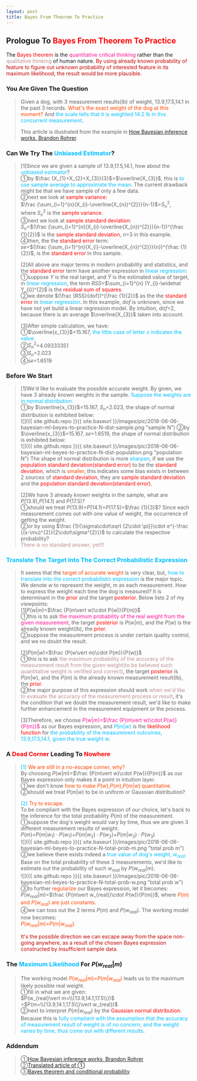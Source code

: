 ```yaml
---
layout: post
title: Bayes From Theorem To Practice
---
```


## Prologue To <font color="Red">Bayes From Theorem To Practice</font>
<p class="message">
The <font color="Red">Bayes theorem</font> is the <font color="DeepPink">quantitative critical thinking</font> rather than the <font color="RosyBrown">qualitative thinking</font> of human nature.  
<font color="#C20000">By using already known probability of feature to figure out unknown probability of interested feature in its maximum likelihood, the result would be more plausible.</font>
</p>

### You Are Given The Question
>Given a dog, with 3 measurement results(lb) of weight, $13.9$,$17.5$,$14.1$ in the past 3 records.  <font color="OrangeRed">What's the exact weight of the dog at this moment?</font>  And <font color="DeepSkyBlue">the scale tells that it is weighted 14.2 lb in this concurrent measurement</font>.  
>
>This article is illustrated from the example in [How Bayesian inference works, Brandon Rohrer](https://www.youtube.com/watch?v=5NMxiOGL39M).  

### Can We Try The <font color="DeepSkyBlue">Unbiased Estimator</font>?
>[1]Since we are given a sample of $13.9$,$17.5$,$14.1$, how about the <font color="DeepSkyBlue">unbiased estimator</font>?  
>&#10112;by $\frac {X_{1}+X_{2}+X_{3}}{3}$=$\overline{X_{3}}$, this is <font color="DeepSkyBlue">to use sample average to approximate the mean</font>.  The current drawback might be that we have sample of only a few data.  
>&#10113;next we look at <font color="Red">sample variance</font>:  
>$\frac {\sum_{i=1}^{n}(X_{i}-\overline{X_{n})^{2}}}{n-1}$=$S_{n}^{2}$,  
>where $S_{n}^{2}$ is the <font color="Red">sample variance</font>.  
>&#10114;next we look at <font color="Red">sample standard deviation</font>:  
>$S_{n}$=$(\frac {\sum_{i=1}^{n}(X_{i}-\overline{X_{n})^{2}}}{n-1})^{\frac {1}{2}}$ is the <font color="Red">sample standard deviation</font>, $n$=$3$ in this example.  
>&#10115;then, the the <font color="Red">standard error</font> term:  
>$se$=$(\frac {\sum_{i=1}^{n}(X_{i}-\overline{X_{n})^{2}}}{n})^{\frac {1}{2}}$, is the <font color="Red">standard error</font> in this sample.  
>
>[2]All above are major terms in modern probability and statistics, and the <font color="Red">standard error</font> term have another expression in <font color="DeepSkyBlue">linear regression</font>:  
>&#10112;suppose $Y$ is the real target, and $\widehat Y$ is the estimated value of target, in <font color="DeepSkyBlue">linear regression</font>, the term $RSS$=$\sum_{i=1}^{n} (Y_{i}-\widehat Y_{i})^{2}$ is the <font color="Red">residual sum of squares</font>.  
>&#10113;we denote $(\frac {RSS}{dof})^{\frac {1}{2}}$ as the the <font color="Red">standard error</font> in <font color="DeepSkyBlue">linear regression</font>.  In this example, $dof$ is unknown, since we have not yet build a linear regression model.  By intuition, $dof$=$2$, because there is an average $\overline{X_{3}}$ taken into account.  
>
>[3]After simple calculation, we have:  
>&#10112;$\overline{x_{3}}$=$15.167$, <font color="DeepSkyBlue">the little case of letter $x$ indicates the value</font>.  
>&#10113;$S_{n}^{2}$=$4.09333351$  
>&#10114;$S_{n}$=$2.023$  
>&#10115;$se$=$1.6519$  

### Before We Start
>[1]We'd like to evaluate the possible accurate weight.  By given, we have 3 already known weights in the sample.  <font color="DeepSkyBlue">Suppose the weights are in normal distribution.</font>  
>&#10112;by $\overline{x_{3}}$=$15.167$, $S_{n}$=$2.023$, the shape of normal distribution is exhibited below:  
![]({{ site.github.repo }}{{ site.baseurl }}/images/pic/2018-06-06-bayesian-ml-beyes-to-practice-N-dist-sample.png "sample N")
>&#10113;by $\overline{x_{3}}$=$15.167$, $se$=$1.6519$, the shape of normal distribution is exhibited below:  
![]({{ site.github.repo }}{{ site.baseurl }}/images/pic/2018-06-06-bayesian-ml-beyes-to-practice-N-dist-population.png "population N")
>The shape of normal distribution is more <font color="DeepSkyBlue">sharpen</font>, if we use the <font color="Red">population standard deviation(standard error)</font> to be the <font color="Red">standard deviation</font>, which is <font color="OrangeRed">smaller</font>, this indicates some bias exists in between 2 sources of <font color="Red">standard deviation</font>, they are <font color="Red">sample standard deviation</font> and the <font color="Red">population standard deviation(standard error)</font>.  
>
>[2]We have 3 already known weights in the sample, what are $P(13.9)$,$P(14.1)$ and $P(17.5)$?  
>&#10112;should we treat $P(13.9)$=$P(14.1)$=$P(17.5)$=$\frac {1}{3}$?  Since each measurement comes out with one value of weight, the occurrence of getting the weight.  
>&#10113;or by using $\frac {1}{\sigma\cdot\sqrt {2\cdot \pi}}\cdot e^{-\frac {(x-\mu)^{2}}{2\cdot\sigma^{2}}}$ to calculate the respective probability?  
><font color="RosyBrown">There is no standard answer, yet!!!</font>  

### <font color="DeepSkyBlue">Translate The Target Into The Correct Probabilistic Expression</font>
>It seems that the <font color="OrangeRed">target of accurate weight</font> is very clear, but, <font color="DeepSkyBlue">how to translate into the correct probabilistic expression</font> is the major topic.  
>We denote $w$ to represent the weight, $m$ as each measurement.  How to express the weight each time the dog is measured?  It is determinant in the <font color="Red">prior</font> and the target <font color="Red">posterior</font>.  Below lists 2 of my viewpoints:  
>[1]$P(w\vert m)$=$\frac {P(m\vert w)\cdot P(w)}{P(m)}$  
>&#10112;this is to ask <font color="DeepPink">the maximum probability of the real weight from the given measurement</font>, the target <font color="Red">posterior</font> is $P(w\vert m)$, and the $P(w)$ is the already known weight(lb), the <font color="Red">prior</font>.  
>&#10113;suppose the measurement process is under certain quality control, and we no doubt the result.  
>
>[2]$P(m\vert w)$=$\frac {P(w\vert m)\cdot P(m)}{P(w)}$  
>&#10112;this is to ask <font color="RosyBrown">the maximum probability of the accuracy of the measurement result from the given weight(to be believed such quantitative weight is verified and correct)</font>, the target <font color="Red">posterior</font> is $P(m\vert w)$, and the $P(m)$ is the already known measurement result(lb), the <font color="Red">prior</font>.  
>&#10113;the major purpose of this expression should work <font color="RosyBrown">when we'd like to evaluate the accuracy of the measurement process or result</font>, it's the condition that we doubt the measurement result, we'd like to make further enhancement in the measurement equipment or the process.  
>
>[3]Therefore, we choose <font color="DeepPink">$P(w\vert m)$=$\frac {P(m\vert w)\cdot P(w)}{P(m)}$</font> as our Bayes expression, and <font color="DeepSkyBlue">$P(m\vert w)$</font> is the <font color="Red">likelihood function</font> for <font color="DeepSkyBlue">the probability of the measurement outcomes, $13.9$,$17.5$,$14.1$, given the true weight $w$</font>.  

### A <font color="Red">Dead Corner</font> Leading To <font color="Red">Nowhere</font>
><font color="DeepSkyBlue">[1]</font>
><font color="OrangeRed">We are still in a no-escape corner, why?</font>  
>By choosing $P(w\vert m)$=$\frac {P(m\vert w)\cdot P(w)}{P(m)}$ as our Bayes expression only makes it a point in intuition layer.  
>&#10112;we don't know <font color="OrangeRed">how to make $P(w)$,$P(m)$,$P(m\vert w)$ quantitative</font>.  
>&#10113;should we treat $P(m\vert w)$ to be in uniform or Gaussian distribution?  
>
><font color="DeepSkyBlue">[2]</font>
><font color="OrangeRed">Try to escape.</font>  
>To be compliant with the Bayes expression of our choice, let's back to the inference for the total probability $P(m)$ of the measurement.  
>&#10112;suppose the dog's weight would vary by time, thus we are given 3 different measurement results of weight.  
>$P(m)$=$P(m\vert w_{1})\cdot P(w_{1})$+$P(m\vert w_{2})\cdot P(w_{2})$+$P(m\vert w_{3})\cdot P(w_{3})$  
![]({{ site.github.repo }}{{ site.baseurl }}/images/pic/2018-06-06-bayesian-ml-beyes-to-practice-N-total-prob-m.png "total prob m")
>&#10113;we believe there exists indeed a <font color="DeepSkyBlue">true value of dog's weight, $w_{real}$</font>.  Base on the total probability of these 3 measurements, we'd like to estimate out the probability of such $w_{real}$ by $P(w_{real}\vert m)$.  
![]({{ site.github.repo }}{{ site.baseurl }}/images/pic/2018-06-06-bayesian-ml-beyes-to-practice-N-total-prob-w.png "total prob w")
>&#10114;to further <font color="OrangeRed">regularize</font> our Bayes expression, let it becomes:  
>$P(w_{real}\vert m)$=$\frac {P(m\vert w_{real})\cdot P(w)}{P(m)}$, where <font color="OrangeRed">$P(m)$ and $P(w_{real})$ are just constants</font>.  
>&#10115;we can toss out the 2 terms $P(m)$ and $P(w_{real})$.  The working model now becomes:  
><font color="OrangeRed">$P(w_{real}\vert m)$=$P(m\vert w_{real})$</font>  
>
><font color="C20000">It's the possible direction we can escape away from the space non-going anywhere, as a result of the chosen Bayes expression constructed by insufficient sample data.</font>  

### The <font color="DeepSkyBlue">Maximum Likelihood</font> For $P(w_{real}\vert m)$
>The working model <font color="OrangeRed">$P(w_{real}\vert m)$=$P(m\vert w_{real})$</font> leads us to the maximum likely possible real weight.  
>&#10112;fill in what we are given:  
>$P(w_{real}\vert m=\\{13.9,14.1,17.5\\})$  
>=$P(m=\\{13.9,14.1,17.5\\}\vert w_{real})$  
>&#10113;next to interpret $P(m\vert w_{real})$ by the <font color="Red">Gaussian normal distribution</font>.  
>Because this is <font color="DeepSkyBlue">fully compliant with the assumption that the accuracy of measurement result of weight is of no concern, and the weight varies by time, thus come out with different results</font>.  
>

### Addendum
>&#10112;[How Bayesian inference works, Brandon Rohrer](https://www.youtube.com/watch?v=5NMxiOGL39M)  
>&#10113;[Translated article of &#10112;](https://brohrer.mcknote.com/zh-Hant/statistics/how_bayesian_inference_works.html)  
>&#10114;[Bayes theorem and conditional probability](https://ccjou.wordpress.com/2016/02/01/%E6%A2%9D%E4%BB%B6%E6%A9%9F%E7%8E%87%E8%88%87%E8%B2%9D%E6%B0%8F%E5%AE%9A%E7%90%86/)  

<!-- Γ -->
<!-- \Omega -->
<!-- \cap intersection -->
<!-- \cup union -->
<!-- \frac{\Gamma(k + n)}{\Gamma(n)} \frac{1}{r^k}  -->
<!-- \mbox{\large$\vert$}\nolimits_0^\infty -->
<!-- \vert_0^\infty -->
<!-- \vert_{0.5}^{\infty} -->
<!-- &prime; ′ -->
<!-- &Prime; ″ -->
<!-- $E\lbrack X\rbrack$ -->
<!-- \widehat X -->
<!-- \overline{X_n} -->
<!-- \underset{Succss}P -->
<!-- \frac{{\overline {X_n}}-\mu}{S/\sqrt n} -->
<!-- \lim_{t\rightarrow\infty} -->
<!-- \int_{0}^{a}\lambda\cdot e^{-\lambda\cdot t}\operatorname dt -->

<!-- Notes -->
<!-- <font color="OrangeRed">items, verb, to make it the focus</font> -->
<!-- <font color="Red">KKT</font> -->
<!-- <font color="Red">SMO heuristics</font> -->
<!-- <font color="Red">F</font> distribution -->
<!-- <font color="Red">t</font> distribution -->
<!-- <font color="DeepSkyBlue">suggested item, soft item</font> -->
<!-- <font color="RoyalBlue">old alpha, quiz, example</font> -->
<!-- <font color="Green">new alpha</font> -->

<!-- <font color="#C20000">conclusion, finding, more details</font> -->
<!-- <font color="DeepPink">positive conclusion, finding</font> -->
<!-- <font color="RosyBrown">negative conclusion, finding</font> -->

<!-- <font color="#00ADAD">policy</font> -->
<!-- <font color="#6100A8">full observable</font> -->
<!-- <font color="#FFAC12">partial observable</font> -->
<!-- <font color="#EB00EB">stochastic</font> -->
<!-- <font color="#8400E6">state transition</font> -->
<!-- <font color="#D600D6">discount factor gamma $\gamma$</font> -->
<!-- <font color="#D600D6">$V(S)$</font> -->
<!-- <font color="#9300FF">immediate reward R(S)</font> -->

<!-- ### <font color="RoyalBlue">Example</font>: Illustration By Rainy And Sunny Days In One Week -->
<!-- <font color="RoyalBlue">[Question]</font> -->
<!-- <font color="DeepSkyBlue">[Answer]</font> -->

<!-- 
[1]Given the vehicles pass through a highway toll station is $6$ per minute, what is the probability that no cars within $30$ seconds?
><font color="DeepSkyBlue">[1]</font>
><font color="OrangeRed">Given the vehicles pass through a highway toll station is $6$ per minute, what is the probability that no cars within $30$ seconds?</font>  
-->

<!-- https://www.medcalc.org/manual/gamma_distribution_functions.php -->
<!-- https://www.statlect.com/probability-distributions/student-t-distribution#hid5 -->
<!-- http://www.wiris.com/editor/demo/en/ -->
<!-- http://www.astroml.org/book_figures/chapter3/fig_gaussian_distribution.html -->